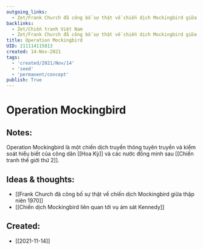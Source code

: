 ```yaml
---
outgoing_links:
  - Zet/Frank Church đã công bố sự thật về chiến dịch Mockingbird giữa thập niên 1970
backlinks:
  - Zet/Chiến tranh Việt Nam
  - Zet/Frank Church đã công bố sự thật về chiến dịch Mockingbird giữa thập niên 1970
title: Operation Mockingbird
UID: 211114115813
created: 14-Nov-2021
tags:
  - 'created/2021/Nov/14'
  - 'seed'
  - 'permanent/concept'
publish: True
---
```

# Operation Mockingbird

## Notes:
Operation Mockingbird là một chiến dịch truyền thông tuyên truyền và kiểm soát hiểu biết của công dân [[Hoa Kỳ]] và các nước đồng minh sau [[Chiến tranh thế giới thứ 2]].



## Ideas & thoughts:
- [[Frank Church đã công bố sự thật về chiến dịch Mockingbird giữa thập niên 1970]]
- [[Chiến dịch Mockingbird liên quan tới vụ ám sát Kennedy]]


## Created:
- [[2021-11-14]]
